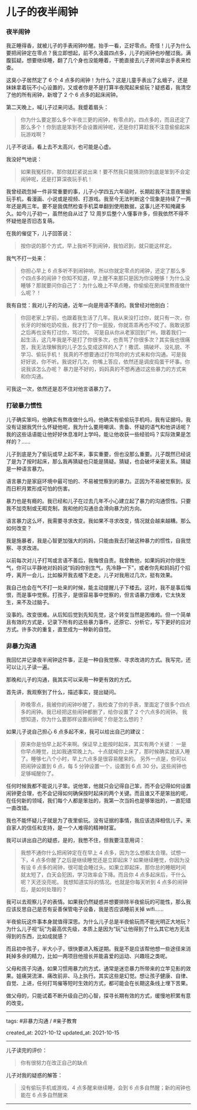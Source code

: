 # 儿子的夜半闹钟

### 夜半闹钟

我正睡得香，就被儿子的手表闹钟吵醒。抬手一看，正好零点。奇怪！儿子为什么要把闹钟定在零点？我立即想起，前不久凌晨四点多，儿子的闹钟也吵醒过我。满腹狐疑。想要继续睡，翻了几个身也没能睡着，干脆直接去儿子房间拿出手表来检查。

这臭小子居然定了 6 个 4 点多的闹钟！为什么？这是儿童手表出了幺蛾子，还是妹妹拿着玩不小心设置的，又或者你是不是打算半夜爬起来偷玩？疑惑着，我清空了他的所有闹钟，新增了 2 个 6 点多的起床闹钟。

第二天晚上，喊儿子过来问话。我蹙着眉头：

> 你为什么要定那么多个半夜三更的闹钟，有零点的，四点多的，而且还定了那么多个！你到底是笨到不会设置闹钟呢，还是你打算趁我不注意偷偷起床玩游戏啊？

儿子不说话，看上去不太高兴，也可能是心虚。

我没好气地说：

> 如果我冤枉你，那你就赶紧说出来！要不然我只能猜测你到底是笨到不会定闹钟呢，还是打算深夜玩手机！

我曾经疏忽掉一件非常重要的事，儿子小学四五六年级时，长期趁我不注意夜里偷玩手机，看漫画、小说或是视频、打游戏。我至今无法判断这个现象是持续了一两年还是两三年。要不是我偶然检查手机菜单翻到使用数据，这事儿还不知掩藏多久。如今儿子初一，虽然他自从过了 12 周岁后整个人懂事许多，但我依然不得不怀疑他是否旧态复萌。

在我的催促下，儿子回答说：

> 按你说的那个方式，早上我听不到闹钟，我怕迟到，就只能这样定。

我气不打一处来：

> 你担心早上 6 点多听不到闹钟响，所以你就定零点的闹钟，还定了那么多个四点多的闹钟？你知不知道，早上醒不来那只是因为你没睡够！为什么没睡够？那就要问你自己了：为什么晚上不早点睡，你偷偷在房间里熬夜做什么呢？！

我有自觉：我对儿子的沟通，近年一向是用语不善的。我曾经对他剖白：

> 你回老家上学前，也跟着我生活了几年。我从来没打过你，就只有一次，你长牙的时候吃奶咬我，我才打了你一屁股，你就乖乖再也不咬了。我敢说那之后再也没有打过你，骂过你。
> 可是自从你从老家回到广州，跟着我们一起生活，这几年我是不是打了你很多次，也责骂了你很多次？其实我也很痛苦，我无法理解我的儿子怎么变成这样的人了！撒谎、搞破坏、没礼貌、不学习、偷玩手机！
> 我真的不想要通过打你骂你的方式来和你沟通。可是我好好说，你不听。我说好几次，你嘴上答应，依然还是调皮捣蛋干坏事。你说我该怎么办呢？
> 暴力是不好的，妈妈真的不想再通过这些暴力的方式来和你沟通。

可我这一次，依然还是忍不住对他言语暴力了。

### 打破暴力惯性

儿子确实笨吗，他确实有熬夜做什么吗，他确实有偷偷玩手机吗，我有证据吗，我没有证据我凭什么怀疑他呢，我为什么要用嘲讽、责备、怀疑的语气和他讲话呢？我的这些话语能让他好好休息准时上学吗，能让他收获一些经验吗？实际效果是怎样的？……

儿子到底是为了偷玩或早上起不来，事实重要，但也没那么重要。儿子既然已经说了是为了按时起床，那么我再猜疑也只能是猜疑。猜疑，也会破坏亲密关系。猜疑是一种语言暴力。

语言暴力是家庭环境中最可怕的、不易被觉察到的暴力。正因为不易被觉察到，反而日积月累形成可怕的伤害。

暴力也是有瘾的。我已经和儿子在过去几年不小心建立起了暴力的沟通惯性。只要我不加克制或无暇克制，我和他的沟通总会滑向暴力的方向。

语言暴力这么坏，我需要寻求改变。我如果不寻求改变，情况就会越来越糟。那么如何改变？

我是施暴者，我是心智更加强大的妈妈，只能由我去打破这种暴力的惯性，自我觉察、寻求改进。

以前每次对儿子打骂或言语不善后，我悔恨自责。我曾教他，如果妈妈对你很生气，你可以平静地对妈妈说“妈妈你别生气，先冷静一下”，或者你先和妈妈打个招呼，离开一会儿，比如躲开我去楼下走走。儿子对我用过几次，挺有效果。

我自己也会在气不打一处来的时候，能主动提醒儿子下楼去。这时，我不是事后悔恨，而是事中觉察。打孩子，是很容易事中觉察的，但言语暴力很难，它太快发生，来不及过脑子。

没事的。改变很难。从后知后觉到先知先觉，这个转变当然是困难的。但一个简单且有效的方式是，记录下所有的这些暴力事件，还原它、分析它，写下更好的应对方式。许多次的重复，直至成为一种新的自觉。

### 非暴力沟通

我回忆并记录夜半闹钟这件事，正是一种自我觉察、寻求改进的方式。我写完，还可以让儿子读一遍。

那晚和儿子的沟通，我其实可以采用一种更有效的方式。

首先讲，我观察到了什么，描述事实，提出疑问。

> 昨晚零点，我被你的闹钟吵醒了，我检查了你的手表，里面定了很多个四点多的闹钟。我已经把这些闹钟都删了，给你设置了 2 个六点多的闹钟。
> 我想知道，你为什么要那样设置闹钟呢？你是怎么想的？

如果儿子说自己担心 6 点多起不来，我可以给出自己的建议：

> 原来你是怕早上起不来啊。保证早上能按时起床，其实有两个关键：
> 一是你早点睡觉，比如我通常晚上九、十点就喊你上床了，那时候确实就该入睡了。睡够七八个小时，早上六点多是很容易醒来的。
> 另外一点是，你可以把闹钟设置到 6 点，每 5 分钟设置一个，设置到 6 点 30 分。这些闹钟也足够喊醒你了。

任何时候我都不能说儿子笨。说他笨，他就只会记得自己笨，而不会记得如何设置闹钟更合理，也不会记得如何确保按时起床的两个关键。而且谁又不是笨拙的呢，在任何新的领域，我们每个人都是笨拙的，我第一次当妈也是够笨拙的，一直犯错一直改错。

我也不能怀疑儿子就是为了夜里偷玩。没有证据的事情，我应该选择相信儿子。来自家人的信任和支持，是一个人难得的精神财富。

我可以讲出自己的疑惑，是的，我憋不住，但我要注意用词：

> 我想不通你什么把闹钟定在在早上 4 点多，因为怎么想都太合理。试想一下，4 点多你醒了之后是继续睡觉还是立即起床？如果继续睡觉，你因为没有设 6 点多的闹钟，很可能会睡过头。如果立即起床，那你总的睡眠时间就太短了，白天会犯困，学习效率会下降。而且你 4 点多起床后，干什么呢？天还没亮呢。
> 我想知道实际的情况。也就是你每天听到 4 点多的闹钟后，是如何处理的？

我可以去观察儿子的表情。如果我仍然疑惑并想要排除半夜偷玩的可能性，那么我应该反思自己是否有妥善保管电子设备，我是否应该睡前关掉 wifi……

半夜偷玩这件事本身就值得深思。为什么儿子总是半夜偷玩而不能光明正大地玩？为什么儿子视“玩”为最高优先级，本质上是因为“玩”让他得到了什么其它地方无法得到的东西，比如成就感？

而且初中孩子，半大小子，很快要进入叛逆期。我是不是应该帮他想一些途径来消耗掉多余的精力，比如一两项目他擅长并能喜爱的运动、兴趣班之类呢。

父母和孩子沟通，如果习惯用暴力的方式，通常是迷恋暴力所带来的立竿见影的效果。娃痛哭流涕、痛改前非、马上执行。其实这些是幻觉。想让孩子健康、自律、自觉、上进，任何打骂催等短时生效的方式，都可能会在长期这条线上埋下苦果。

做父母的，只能试着不断升级自己的心智，探寻长期有效的方式，缓慢地积累有意的改变。


---

tags: #非暴力沟通 / #亲子教育

created_at: 2021-10-12
updated_at: 2021-10-15

---

儿子读完的评价：

> 你有很努力在改正自己的缺点

儿子对我的疑惑的解答：

> 没有偷玩手机或游戏，4 点多醒来继续睡，会到 6 点多自然醒；新的闹钟也能在 6 点多自然醒来

---
